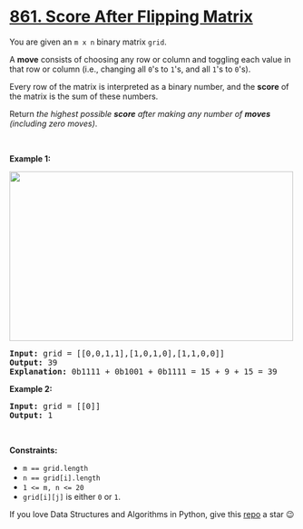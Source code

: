 # [861. Score After Flipping Matrix][title]

<p>You are given an <code>m x n</code> binary matrix <code>grid</code>.</p>
<p>A <strong>move</strong> consists of choosing any row or column and toggling each value in that row or column (i.e., changing all <code>0</code>'s to <code>1</code>'s, and all <code>1</code>'s to <code>0</code>'s).</p>
<p>Every row of the matrix is interpreted as a binary number, and the <strong>score</strong> of the matrix is the sum of these numbers.</p>
<p>Return <em>the highest possible <strong>score</strong> after making any number of <strong>moves</strong> (including zero moves)</em>.</p>
<p> </p>
<p><strong>Example 1:</strong></p>
<img alt="" src="https://assets.leetcode.com/uploads/2021/07/23/lc-toogle1.jpg" style="width: 500px; height: 299px;"/>
<pre><strong>Input:</strong> grid = [[0,0,1,1],[1,0,1,0],[1,1,0,0]]
<strong>Output:</strong> 39
<strong>Explanation:</strong> 0b1111 + 0b1001 + 0b1111 = 15 + 9 + 15 = 39
</pre>
<p><strong>Example 2:</strong></p>
<pre><strong>Input:</strong> grid = [[0]]
<strong>Output:</strong> 1
</pre>
<p> </p>
<p><strong>Constraints:</strong></p>
<ul>
<li><code>m == grid.length</code></li>
<li><code>n == grid[i].length</code></li>
<li><code>1 &lt;= m, n &lt;= 20</code></li>
<li><code>grid[i][j]</code> is either <code>0</code> or <code>1</code>.</li>
</ul>


If you love Data Structures and Algorithms in Python, give this [repo][me] a star :wink:

[title]: https://leetcode.com/problems/score-after-flipping-matrix
[me]: https://github.com/bumblebee211196/awesome-python-leetcode